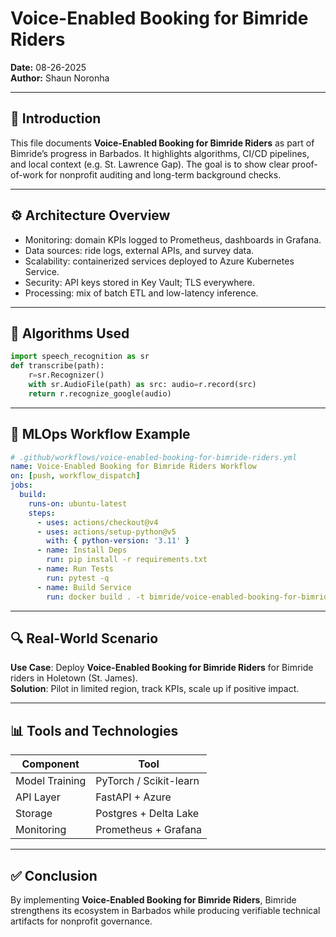 # Voice-Enabled Booking for Bimride Riders

**Date:** 08-26-2025  
**Author:** Shaun Noronha

---

## 🚀 Introduction

This file documents **Voice-Enabled Booking for Bimride Riders** as part of Bimride’s progress in Barbados. 
It highlights algorithms, CI/CD pipelines, and local context (e.g. St. Lawrence Gap). 
The goal is to show clear proof-of-work for nonprofit auditing and long-term background checks.

---

## ⚙️ Architecture Overview

- Monitoring: domain KPIs logged to Prometheus, dashboards in Grafana.
- Data sources: ride logs, external APIs, and survey data.
- Scalability: containerized services deployed to Azure Kubernetes Service.
- Security: API keys stored in Key Vault; TLS everywhere.
- Processing: mix of batch ETL and low-latency inference.

---

## 🧠 Algorithms Used

```python
import speech_recognition as sr
def transcribe(path):
    r=sr.Recognizer()
    with sr.AudioFile(path) as src: audio=r.record(src)
    return r.recognize_google(audio)
```

---

## 🔁 MLOps Workflow Example

```yaml
# .github/workflows/voice-enabled-booking-for-bimride-riders.yml
name: Voice-Enabled Booking for Bimride Riders Workflow
on: [push, workflow_dispatch]
jobs:
  build:
    runs-on: ubuntu-latest
    steps:
      - uses: actions/checkout@v4
      - uses: actions/setup-python@v5
        with: { python-version: '3.11' }
      - name: Install Deps
        run: pip install -r requirements.txt
      - name: Run Tests
        run: pytest -q
      - name: Build Service
        run: docker build . -t bimride/voice-enabled-booking-for-bimride-riders:$GITHUB_SHA
```

---

## 🔍 Real-World Scenario


**Use Case**: Deploy **Voice-Enabled Booking for Bimride Riders** for Bimride riders in Holetown (St. James).  
**Solution**: Pilot in limited region, track KPIs, scale up if positive impact.


---

## 📊 Tools and Technologies


| Component      | Tool                     |
|----------------|--------------------------|
| Model Training | PyTorch / Scikit-learn   |
| API Layer      | FastAPI + Azure          |
| Storage        | Postgres + Delta Lake    |
| Monitoring     | Prometheus + Grafana     |


---

## ✅ Conclusion


By implementing **Voice-Enabled Booking for Bimride Riders**, Bimride strengthens its ecosystem in Barbados while producing
verifiable technical artifacts for nonprofit governance.

